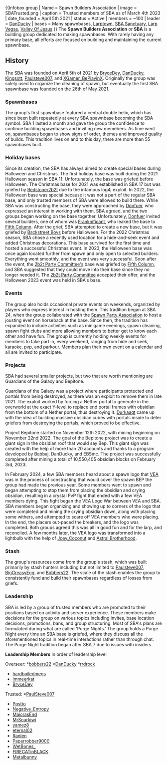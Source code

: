 {{Infobox group
| Name = Spawn Builders Association
| image = SBATrusted.png
| caption = Trusted members of SBA as of March 4th 2023
| date_founded = April 5th 2021
| status = Active
| members = ~100
| leader = [DanDucky](https://2b2t.miraheze.org/wiki/DanDucky)
| bases = Many spawnbases, [Larptown](https://2b2t.miraheze.org/wiki/Larptown), [SBA Sanctuary](https://2b2t.miraheze.org/wiki/SBA_Sanctuary), [Larp Vegas](https://2b2t.miraheze.org/wiki/Larp_Vegas), [Valley Of Jesus](https://2b2t.miraheze.org/wiki/Valley_Of_Jesus)
}}
The **Spawn Builders Association** or **SBA** is a building group dedicated to making spawnbases. With rarely having any primary base, all efforts are focused on building and maintaining the current spawnbase.

## History
The SBA was founded on April 5th of 2021 by [BryceDey](https://2b2t.miraheze.org/wiki/BryceDey), [DanDucky](https://2b2t.miraheze.org/wiki/DanDucky), [Kingsxtt](https://2b2t.miraheze.org/wiki/Kingsxtt), [Paulsteve007](https://2b2t.miraheze.org/wiki/Paulsteve007), and [XGamer_BePlayinX](https://2b2t.miraheze.org/wiki/XGamer_BePlayinX). Originally the group was solely used to organize the cleaning of spawn, but eventually the first SBA spawnbase was founded on the 26th of May 2021.

### Spawnbases
The group's first spawnbase featured a central double helix, which has since been built repeatedly at every SBA spawnbase becoming the SBA symbol. SBA 1 lasted a month and gave the group the confidence to continue building spawnbases and inviting new memebers. As time went on, spawnbases began to show signs of order, themes and improved quality of builds. This tradition lives on and to this day, there are more than 55 spawnbases built.

### Holiday bases
Since its creation, the SBA has always aimed to create special bases during Halloween and Christmas. The first holiday base was built during the 2021 Halloween season in SBA 11. Unfortunately, the base was griefed before Halloween. The Christmas base for 2021 was established in SBA 17 but was griefed by [Redstoner2b2t](https://2b2t.miraheze.org/wiki/Redstoner2b2t) due to the infamous log4j exploit. In 2022, the Halloween base was special because it was not a part of the regular SBA base, and only trusted members of SBA were allowed to build there. While SBA was constructing the base, they were approached by [Donfuer](https://2b2t.miraheze.org/wiki/Donfuer), who expressed an interest in working with them. SBA agreed, and the two groups began working on the base together. Unfortunately, [Donfuer](https://2b2t.miraheze.org/wiki/Donfuer) invited several builders, one of whom was [Franknificant](https://2b2t.miraheze.org/wiki/Franknificant), who leaked the base to [Fifth Column](https://2b2t.miraheze.org/wiki/Fifth_Column). After the grief, SBA attempted to create a new base, but it was griefed by [Backstreet Boys](https://2b2t.miraheze.org/wiki/Backstreet_Boys) before Halloween. For the 2022 Christmas season, SBA chose a recently used location for a hide-and-seek event and added Christmas decorations. This base survived for the first time and hosted a successful Christmas event. In 2023, the Halloween base was once again located further from spawn and only open to selected builders. Everything went smoothly, and the event was very successful. Soon after the event, the [2b2t Party Committee's](https://2b2t.miraheze.org/wiki/2b2t_Party_Committee) base was griefed by [Fifth Column](https://2b2t.miraheze.org/wiki/Fifth_Column), and SBA suggested that they could move into their base since they no longer needed it. The [2b2t Party Committee](https://2b2t.miraheze.org/wiki/2b2t_Party_Committee) accepted their offer, and the Halloween 2023 event was held in SBA's base.

### Events
The group also holds occasional private events on weekends, organized by players who express interest in hosting them. This tradition began at SBA 24, when the group collaborated with the [Spawn Party Association](https://2b2t.miraheze.org/wiki/Spawn_Party_Association) to host a jousting event on horseback at the base. Since then, the tradition has expanded to include activities such as minigame evenings, spawn cleaning, spawn fight clubs and more allowing members to better get to know each other and have fun. The group is currently holding weekly events for members to take part in, every weekend, ranging from hide and seek, karaoke, pvp, and parkour. Members plan their own event on a calendar and all are invited to participate.

### Projects
SBA had several smaller projects, but two that are worth mentioning are Guardians of the Galaxy and Bepitone.

Guardians of the Galaxy was a project where participants protected end portals from being destroyed, as there was an exploit to remove them in late 2021. The exploit worked by forcing a Nether portal to generate in the overworld at the exact Y-level to replace end portal frames with obsidian from the bottom of a Nether portal, thus destroying it. [Durkaaqt](https://2b2t.miraheze.org/wiki/Durkaaqt) came up with the idea of building massive obsidian cubes with portals inside to deter griefers from destroying the portals, which proved to be effective.

Project Bepitone started on November 12th 2022, with mining beginning on November 22nd 2022. The goal of the Bepitone project was to create a giant sign in the obsidian roof that would say Bep. This giant sign was created with the help of more than 20 accounts and thanks to a program developed by Babbaj, DanDucky, and EBSmc. The project was successfully completed after mining a total of 10,550,405 obsidian blocks on February 3rd, 2023.

In February 2024, a few SBA members heard about a spawn logo that [VEA](https://2b2t.miraheze.org/wiki/VEA) was in the process of constructing that would cover the spawn BEP the group had made the previous year.  Some members went to spawn and began attempting to stop them from placing the obsidian and crying obsidian, resulting in a crystal PvP fight that ended with a few VEA members dying.  This fight began the VEA Logo War between VEA and SBA. SBA members began organizing and showing up to corners of the logo that were completed and mining the crying obsidian down, along with placing some withers, and attempted to scare off VEA members who were placing.  In the end, the placers out-paced the breakers, and the logo was completed.  Both groups agreed this was all in good fun and for the larp, and reconciled.  A few months later, the VEA logo was transformed into a lightbulb with the help of [Joey_Coconut](https://2b2t.miraheze.org/wiki/Joey_Coconut) and [Astral Brotherhood](https://2b2t.miraheze.org/wiki/Astral_Brotherhood).

### Stash
The group's resources come from the group's stash, which was built primarily by stash hunters including but not limited to [Paulsteve007](https://2b2t.miraheze.org/wiki/Paulsteve007), [BigGreasyEgg](https://2b2t.miraheze.org/wiki/BigGreasyEgg), and [Bobbers22](https://2b2t.miraheze.org/wiki/Bobbers22). The scale of the stash enables the group to consistently fund and build their spawnbases regardless of losses from griefs.

### Leadership
SBA is led by a group of trusted members who are promoted to their positions based on activity and server experience. These members make decisions for the group on various topics including invites, base location decisions, promotions, bans, and group structuring. Most of SBA's plans are formulated during what are called 'Purge Nights.' The group holds a Purge Night every time an SBA base is griefed, where they discuss all the aforementioned topics in real-time interactions rather than through chat. The Purge Night tradition began after SBA 7 due to issues with insiders.

**Leadership Members**
In order of leadership level

Overseer:
*[bobbers22](https://2b2t.miraheze.org/wiki/bobbers22)
*[DanDucky](https://2b2t.miraheze.org/wiki/DanDucky)
*[rrdrock](https://2b2t.miraheze.org/wiki/rrdrock)
* [hardboiledmegs](https://2b2t.miraheze.org/wiki/hardboiledmegs)
* [immeerkat](https://2b2t.miraheze.org/wiki/immeerkat)
* [BryceDey](https://2b2t.miraheze.org/wiki/BryceDey)

Trusted:
*[PaulSteve007](https://2b2t.miraheze.org/wiki/PaulSteve007)
* [Postto](https://2b2t.miraheze.org/wiki/Postto)
* [Negative_Entropy](https://2b2t.miraheze.org/wiki/Negative_Entropy)
* [MajorasEnd](https://2b2t.miraheze.org/wiki/MajorasEnd)
* [MrSourkiwi](https://2b2t.miraheze.org/wiki/MrSourKiwi)
* [yamez8](https://2b2t.miraheze.org/wiki/yamez8)
* [eternal02](https://2b2t.miraheze.org/wiki/eternal02)
* [Ranlen](https://2b2t.miraheze.org/wiki/Ranlen)
* [Paperrobber9000](https://2b2t.miraheze.org/wiki/Paperrobber9000)
* [WetBones_](https://2b2t.miraheze.org/wiki/WetBones_)
* [FIRECATinBLACK](https://2b2t.miraheze.org/wiki/FIRECATinBLACK)
* [Metalbunny](https://2b2t.miraheze.org/wiki/Metalbunny)